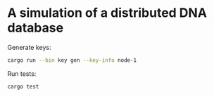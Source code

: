 # A simulation of a distributed DNA database

Generate keys:

```bash
cargo run --bin key gen --key-info node-1
```

Run tests:

```bash
cargo test
```
